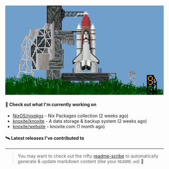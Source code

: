 ![](https://raw.githubusercontent.com/penguwin/penguwin/master/assets/shuttle.gif)

#### 🚀 Check out what I'm currently working on

- [NixOS/nixpkgs](https://github.com/NixOS/nixpkgs) - Nix Packages collection (2 weeks ago)
- [knoxite/knoxite](https://github.com/knoxite/knoxite) - A data storage &amp; backup system (2 weeks ago)
- [knoxite/website](https://github.com/knoxite/website) - knoxite.com (1 month ago)

#### 🛰️ Latest releases I've contributed to


---

> You may want to check out the nifty [readme-scribe](https://github.com/muesli/readme-scribe) to automatically generate & update markdown content (like your `README.md`) 🔭
